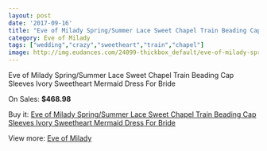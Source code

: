 ```yaml
---
layout: post
date: '2017-09-16'
title: "Eve of Milady Spring/Summer Lace Sweet Chapel Train Beading Cap Sleeves Ivory Sweetheart Mermaid Dress For Bride"
category: Eve of Milady
tags: ["wedding","crazy","sweetheart","train","chapel"]
image: http://img.eudances.com/24099-thickbox_default/eve-of-milady-spring-summer-lace-sweet-chapel-train-beading-cap-sleeves-ivory-sweetheart-mermaid-dress-for-bride.jpg
---
```

Eve of Milady Spring/Summer Lace Sweet Chapel Train Beading Cap Sleeves Ivory Sweetheart Mermaid Dress For Bride

On Sales: **$468.98**
<a href="https://www.eudances.com/en/eve-of-milady/8030-eve-of-milady-spring-summer-lace-sweet-chapel-train-beading-cap-sleeves-ivory-sweetheart-mermaid-dress-for-bride.html"><amp-img layout="responsive" width="600" height="600" src="//img.eudances.com/24099-thickbox_default/eve-of-milady-spring-summer-lace-sweet-chapel-train-beading-cap-sleeves-ivory-sweetheart-mermaid-dress-for-bride.jpg" alt="Eve of Milady Spring/Summer Lace Sweet Chapel Train Beading Cap Sleeves Ivory Sweetheart Mermaid Dress For Bride 0" /></a>
<a href="https://www.eudances.com/en/eve-of-milady/8030-eve-of-milady-spring-summer-lace-sweet-chapel-train-beading-cap-sleeves-ivory-sweetheart-mermaid-dress-for-bride.html"><amp-img layout="responsive" width="600" height="600" src="//img.eudances.com/24102-thickbox_default/eve-of-milady-spring-summer-lace-sweet-chapel-train-beading-cap-sleeves-ivory-sweetheart-mermaid-dress-for-bride.jpg" alt="Eve of Milady Spring/Summer Lace Sweet Chapel Train Beading Cap Sleeves Ivory Sweetheart Mermaid Dress For Bride 1" /></a>
<a href="https://www.eudances.com/en/eve-of-milady/8030-eve-of-milady-spring-summer-lace-sweet-chapel-train-beading-cap-sleeves-ivory-sweetheart-mermaid-dress-for-bride.html"><amp-img layout="responsive" width="600" height="600" src="//img.eudances.com/24101-thickbox_default/eve-of-milady-spring-summer-lace-sweet-chapel-train-beading-cap-sleeves-ivory-sweetheart-mermaid-dress-for-bride.jpg" alt="Eve of Milady Spring/Summer Lace Sweet Chapel Train Beading Cap Sleeves Ivory Sweetheart Mermaid Dress For Bride 2" /></a>
<a href="https://www.eudances.com/en/eve-of-milady/8030-eve-of-milady-spring-summer-lace-sweet-chapel-train-beading-cap-sleeves-ivory-sweetheart-mermaid-dress-for-bride.html"><amp-img layout="responsive" width="600" height="600" src="//img.eudances.com/24100-thickbox_default/eve-of-milady-spring-summer-lace-sweet-chapel-train-beading-cap-sleeves-ivory-sweetheart-mermaid-dress-for-bride.jpg" alt="Eve of Milady Spring/Summer Lace Sweet Chapel Train Beading Cap Sleeves Ivory Sweetheart Mermaid Dress For Bride 3" /></a>

Buy it: [Eve of Milady Spring/Summer Lace Sweet Chapel Train Beading Cap Sleeves Ivory Sweetheart Mermaid Dress For Bride](https://www.eudances.com/en/eve-of-milady/8030-eve-of-milady-spring-summer-lace-sweet-chapel-train-beading-cap-sleeves-ivory-sweetheart-mermaid-dress-for-bride.html "Eve of Milady Spring/Summer Lace Sweet Chapel Train Beading Cap Sleeves Ivory Sweetheart Mermaid Dress For Bride")

View more: [Eve of Milady](https://www.eudances.com/en/123-eve-of-milady "Eve of Milady")
